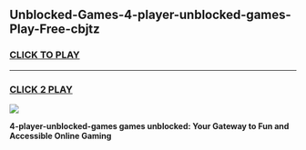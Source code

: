 
## Unblocked-Games-4-player-unblocked-games-Play-Free-cbjtz
<h3>
<a href="https://premium76.site?title=4-player-unblocked-games&ref=23A">CLICK TO PLAY</a></h3>
<hr>

<h3>
<a href="https://premium76.site?title=4-player-unblocked-games&ref=23A">CLICK 2 PLAY</a>
  
</h3>

<a href="https://premium76.site?title=4-player-unblocked-games&ref=23A"><img src="https://clearcache.store/games.png"></a>


**4-player-unblocked-games games unblocked: Your Gateway to Fun and Accessible Online Gaming**
